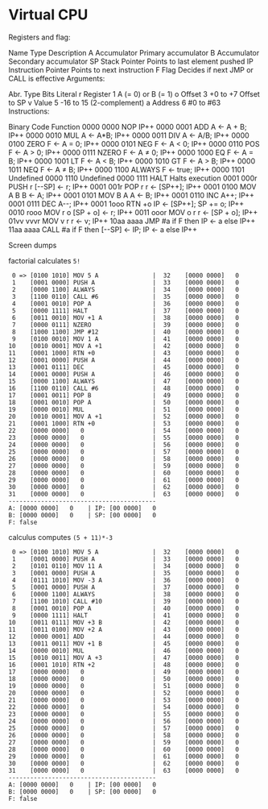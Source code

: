 # Virtual CPU

Registers and flag:

Name	Type	Description
A	Accumulator	Primary accumulator
B	Accumulator	Secondary accumulator
SP	Stack Pointer	Points to last element pushed
IP	Instruction Pointer	Points to next instruction
F	Flag	Decides if next JMP or CALL is effective
Arguments:

Abr.	Type	Bits	Literal
r	Register	1	A (= 0) or B (= 1)
o	Offset	3	+0 to +7 Offset to SP
v	Value	5	-16 to 15 (2-complement)
a	Address	6	#0 to #63
Instructions:

Binary	Code	Function
0000 0000	NOP	IP++
0000 0001	ADD	A ← A + B; IP++
0000 0010	MUL	A ← A*B; IP++
0000 0011	DIV	A ← A/B; IP++
0000 0100	ZERO	F ← A = 0; IP++
0000 0101	NEG	F ← A < 0; IP++
0000 0110	POS	F ← A > 0; IP++
0000 0111	NZERO	F ← A ≠ 0; IP++
0000 1000	EQ	F ← A = B; IP++
0000 1001	LT	F ← A < B; IP++
0000 1010	GT	F ← A > B; IP++
0000 1011	NEQ	F ← A ≠ B; IP++
0000 1100	ALWAYS	F ← true; IP++
0000 1101		Undefined
0000 1110		Undefined
0000 1111	HALT	Halts execution
0001 000r	PUSH r	[--SP] ← r; IP++
0001 001r	POP r	r ← [SP++]; IP++
0001 0100	MOV A B	B ← A; IP++
0001 0101	MOV B A	A ← B; IP++
0001 0110	INC	A++; IP++
0001 0111	DEC	A--; IP++
0001 1ooo	RTN +o	IP ← [SP++]; SP += o; IP++
0010 rooo	MOV r o	[SP + o] ← r; IP++
0011 ooor	MOV o r	r ← [SP + o]; IP++
01vv vvvr	MOV v r	r ← v; IP++
10aa aaaa	JMP #a	if F then IP ← a else IP++
11aa aaaa	CALL #a	if F then [--SP] ← IP; IP ← a else IP++

Screen dumps

factorial calculates `5!`
```
 0 => [0100 1010] MOV 5 A               |  32    [0000 0000]   0                 
 1    [0001 0000] PUSH A                |  33    [0000 0000]   0                 
 2    [0000 1100] ALWAYS                |  34    [0000 0000]   0                 
 3    [1100 0110] CALL #6               |  35    [0000 0000]   0                 
 4    [0001 0010] POP A                 |  36    [0000 0000]   0                 
 5    [0000 1111] HALT                  |  37    [0000 0000]   0                 
 6    [0011 0010] MOV +1 A              |  38    [0000 0000]   0                 
 7    [0000 0111] NZERO                 |  39    [0000 0000]   0                 
 8    [1000 1100] JMP #12               |  40    [0000 0000]   0                 
 9    [0100 0010] MOV 1 A               |  41    [0000 0000]   0                 
10    [0010 0001] MOV A +1              |  42    [0000 0000]   0                 
11    [0001 1000] RTN +0                |  43    [0000 0000]   0                 
12    [0001 0000] PUSH A                |  44    [0000 0000]   0                 
13    [0001 0111] DEC                   |  45    [0000 0000]   0                 
14    [0001 0000] PUSH A                |  46    [0000 0000]   0                 
15    [0000 1100] ALWAYS                |  47    [0000 0000]   0                 
16    [1100 0110] CALL #6               |  48    [0000 0000]   0                 
17    [0001 0011] POP B                 |  49    [0000 0000]   0                 
18    [0001 0010] POP A                 |  50    [0000 0000]   0                 
19    [0000 0010] MUL                   |  51    [0000 0000]   0                 
20    [0010 0001] MOV A +1              |  52    [0000 0000]   0                 
21    [0001 1000] RTN +0                |  53    [0000 0000]   0                 
22    [0000 0000]   0                   |  54    [0000 0000]   0                 
23    [0000 0000]   0                   |  55    [0000 0000]   0                 
24    [0000 0000]   0                   |  56    [0000 0000]   0                 
25    [0000 0000]   0                   |  57    [0000 0000]   0                 
26    [0000 0000]   0                   |  58    [0000 0000]   0                 
27    [0000 0000]   0                   |  59    [0000 0000]   0                 
28    [0000 0000]   0                   |  60    [0000 0000]   0                 
29    [0000 0000]   0                   |  61    [0000 0000]   0                 
30    [0000 0000]   0                   |  62    [0000 0000]   0                 
31    [0000 0000]   0                   |  63    [0000 0000]   0                 
-----------------------------------------
A: [0000 0000]   0    | IP: [00 0000]   0   
B: [0000 0000]   0    | SP: [00 0000]   0   
F: false
```


calculus computes `(5 + 11)*-3`
```
 0 => [0100 1010] MOV 5 A               |  32    [0000 0000]   0                 
 1    [0001 0000] PUSH A                |  33    [0000 0000]   0                 
 2    [0101 0110] MOV 11 A              |  34    [0000 0000]   0                 
 3    [0001 0000] PUSH A                |  35    [0000 0000]   0                 
 4    [0111 1010] MOV -3 A              |  36    [0000 0000]   0                 
 5    [0001 0000] PUSH A                |  37    [0000 0000]   0                 
 6    [0000 1100] ALWAYS                |  38    [0000 0000]   0                 
 7    [1100 1010] CALL #10              |  39    [0000 0000]   0                 
 8    [0001 0010] POP A                 |  40    [0000 0000]   0                 
 9    [0000 1111] HALT                  |  41    [0000 0000]   0                 
10    [0011 0111] MOV +3 B              |  42    [0000 0000]   0                 
11    [0011 0100] MOV +2 A              |  43    [0000 0000]   0                 
12    [0000 0001] ADD                   |  44    [0000 0000]   0                 
13    [0011 0011] MOV +1 B              |  45    [0000 0000]   0                 
14    [0000 0010] MUL                   |  46    [0000 0000]   0                 
15    [0010 0011] MOV A +3              |  47    [0000 0000]   0                 
16    [0001 1010] RTN +2                |  48    [0000 0000]   0                 
17    [0000 0000]   0                   |  49    [0000 0000]   0                 
18    [0000 0000]   0                   |  50    [0000 0000]   0                 
19    [0000 0000]   0                   |  51    [0000 0000]   0                 
20    [0000 0000]   0                   |  52    [0000 0000]   0                 
21    [0000 0000]   0                   |  53    [0000 0000]   0                 
22    [0000 0000]   0                   |  54    [0000 0000]   0                 
23    [0000 0000]   0                   |  55    [0000 0000]   0                 
24    [0000 0000]   0                   |  56    [0000 0000]   0                 
25    [0000 0000]   0                   |  57    [0000 0000]   0                 
26    [0000 0000]   0                   |  58    [0000 0000]   0                 
27    [0000 0000]   0                   |  59    [0000 0000]   0                 
28    [0000 0000]   0                   |  60    [0000 0000]   0                 
29    [0000 0000]   0                   |  61    [0000 0000]   0                 
30    [0000 0000]   0                   |  62    [0000 0000]   0                 
31    [0000 0000]   0                   |  63    [0000 0000]   0                 
-----------------------------------------
A: [0000 0000]   0    | IP: [00 0000]   0   
B: [0000 0000]   0    | SP: [00 0000]   0   
F: false
```

